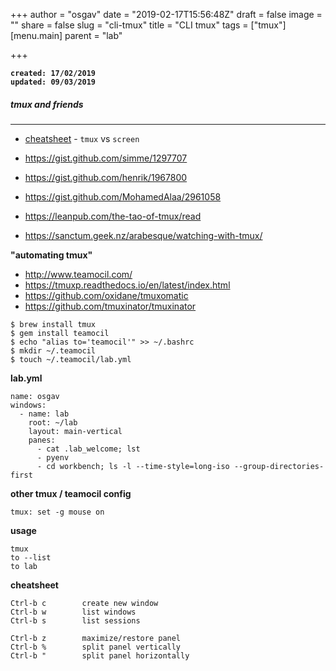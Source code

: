 
+++
author = "osgav"
date = "2019-02-17T15:56:48Z"
draft = false
image = ""
share = false
slug = "cli-tmux"
title = "CLI tmux"
tags = ["tmux"]
[menu.main]
parent = "lab"

+++

**`created: 17/02/2019`**<br />
**`updated: 09/03/2019`**

##### tmux and friends

---


- [cheatsheet](http://hyperpolyglot.org/multiplexers) - `tmux` vs `screen` 
- https://gist.github.com/simme/1297707
- https://gist.github.com/henrik/1967800
- https://gist.github.com/MohamedAlaa/2961058

- https://leanpub.com/the-tao-of-tmux/read
- https://sanctum.geek.nz/arabesque/watching-with-tmux/


**"automating tmux"**

- http://www.teamocil.com/
- https://tmuxp.readthedocs.io/en/latest/index.html
- https://github.com/oxidane/tmuxomatic
- https://github.com/tmuxinator/tmuxinator



```
$ brew install tmux
$ gem install teamocil
$ echo "alias to='teamocil'" >> ~/.bashrc
$ mkdir ~/.teamocil
$ touch ~/.teamocil/lab.yml
```

**lab.yml**

```
name: osgav
windows:
  - name: lab
    root: ~/lab
    layout: main-vertical
    panes:
      - cat .lab_welcome; lst
      - pyenv
      - cd workbench; ls -l --time-style=long-iso --group-directories-first
```

**other tmux / teamocil config**

```
tmux: set -g mouse on
```

**usage**

```
tmux
to --list
to lab
```

**cheatsheet**

```
Ctrl-b c        create new window
Ctrl-b w        list windows
Ctrl-b s        list sessions

Ctrl-b z        maximize/restore panel
Ctrl-b %        split panel vertically
Ctrl-b "        split panel horizontally

```
